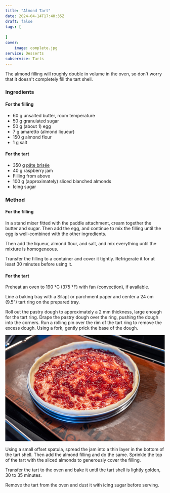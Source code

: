 ```yaml
---
title: "Almond Tart"
date: 2024-04-14T17:40:35Z
draft: false
tags: [
    
]
cover:
    image: complete.jpg
service: Desserts
subservice: Tarts
---
```


The almond filling will roughly double in volume in the oven, so don't worry that it doesn't completely fill the tart shell.

### Ingredients

#### For the filling

* 60 g unsalted butter, room temperature
* 50 g granulated sugar
* 50 g (about 1) egg
* 7 g amaretto (almond liqueur)
* 150 g almond flour
* 1 g salt

#### For the tart

* 350 g [pâte brisée](/recipes/pate-brisee)
* 40 g raspberry jam
* Filling from above
* 100 g (approximately) sliced blanched almonds
* Icing sugar

### Method

#### For the filling

In a stand mixer fitted with the paddle attachment, cream together the butter and sugar. Then add the egg, and continue to mix the filling until the egg is well-combined with the other ingredients.

Then add the liqueur, almond flour, and salt, and mix everything until the mixture is homogeneous.

Transfer the filling to a container and cover it tightly. Refrigerate it for at least 30 minutes before using it.

#### For the tart

Preheat an oven to 190 °C (375 °F) with fan (convection), if available.

Line a baking tray with a Silapt or parchment paper and center a 24 cm (9.5") tart ring on the prepared tray.

Roll out the pastry dough to approximately a 2 mm thickness, large enough for the tart ring. Drape the pastry dough over the ring, pushing the dough into the corners. Run a rolling pin over the rim of the tart ring to remove the excess dough. Using a fork, gently prick the base of the dough.

![Tart being prepared with raspberry jam](filling.jpg)

Using a small offset spatula, spread the jam into a thin layer in the bottom of the tart shell. Then add the almond filling and do the same. Sprinkle the top of the tart with the sliced almonds to generously cover the filling.

Transfer the tart to the oven and bake it until the tart shell is lightly golden, 30 to 35 minutes.

Remove the tart from the oven and dust it with icing sugar before serving.




